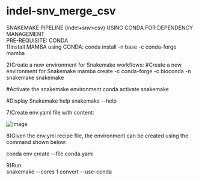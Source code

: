 # indel-snv_merge_csv
SNAKEMAKE PIPELINE (indel+snv>csv) USING CONDA FOR DEPENDENCY MANAGEMENT
<br>
PRE-REQUISITE: CONDA
<br>
1)Install MAMBA using CONDA:
conda install -n base -c conda-forge mamba

2)Create a new environment for Snakemake workflows:
#Create a new environment for Snakemake
mamba create -c conda-forge -c bioconda -n snakemake snakemake

#Activate the snakemake environment
conda activate snakemake

#Display Snakemake help
snakemake --help

7)Create env.yaml file with content: 

![image](https://github.com/user-attachments/assets/320eaecc-af57-4998-b374-5d446775366f)




8)Given the env.yml recipe file, the environment can be created using the command shown below:

conda env create --file conda.yaml

9)Run:
<br>
snakemake --cores 1 convert --use-conda
